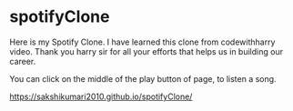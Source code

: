 # spotifyClone

Here is my Spotify Clone. I have learned this clone from codewithharry video. Thank you harry sir for all your efforts that helps us in building our career.

You can click on the middle of the play button of page, to listen a song.

https://sakshikumari2010.github.io/spotifyClone/
